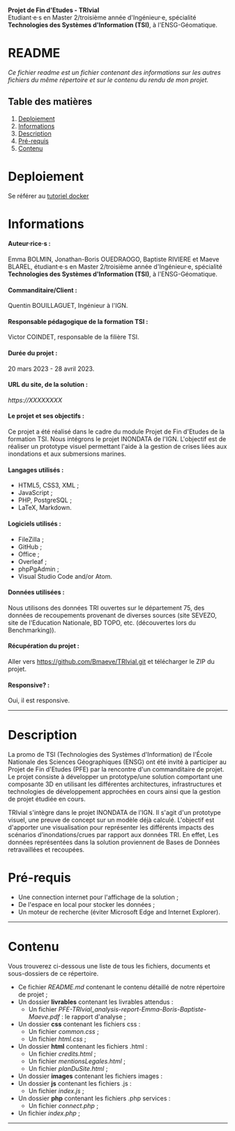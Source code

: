 **Projet de Fin d'Etudes - TRIvial**    
Etudiant·e·s en Master 2/troisième année d'Ingénieur·e, spécialité **Technologies des Systèmes d'Information (TSI)**, à l'ENSG-Géomatique.

README
=======

*Ce fichier readme est un fichier contenant des informations sur les autres fichiers du même répertoire et sur le contenu du rendu de mon projet.*

## Table des matières
1. [Deploiement](#Deploiement)
2. [Informations](#Informations)
3. [Description](#Description)
4. [Pré-requis](#Pré-requis)
5. [Contenu](#Contenu)

# Deploiement

Se référer au [tutoriel docker](https://github.com/Bmaeve/TRIvial/blob/dev/guide_docker.md)

# Informations
#### **Auteur·rice·s** :
Emma BOLMIN, Jonathan-Boris OUEDRAOGO, Baptiste RIVIERE et Maeve BLAREL, étudiant·e·s en Master 2/troisième année d'Ingénieur·e, spécialité **Technologies des Systèmes d'Information (TSI)**, à l'ENSG-Géomatique.
#### **Commanditaire/Client** :
Quentin BOUILLAGUET, Ingénieur à l'IGN.
#### **Responsable pédagogique de la formation TSI** :
Victor COINDET, responsable de la filière TSI.
#### **Durée du projet** :
20 mars 2023 - 28 avril 2023.
#### **URL du site, de la solution** :
*https://XXXXXXXX*
#### **Le projet et ses objectifs** :
Ce projet a été réalisé dans le cadre du module Projet de Fin d'Etudes de la formation TSI. Nous intégrons le projet INONDATA de l'IGN. L'objectif est de réaliser un prototype visuel permettant l'aide à la gestion de crises liées aux inondations et aux submersions marines.
#### **Langages utilisés** :
+ HTML5, CSS3, XML ;
+ JavaScript ;
+ PHP, PostgreSQL ;
+ LaTeX, Markdown.
#### **Logiciels utilisés** :
+ FileZilla ;
+ GitHub ;  
+ Office ;
+ Overleaf ;
+ phpPgAdmin ;
+ Visual Studio Code and/or Atom.
#### **Données utilisées** :
Nous utilisons des données TRI ouvertes sur le département 75, des données de recoupements provenant de diverses sources (site SEVEZO, site de l'Education Nationale, BD TOPO, etc. (découvertes lors du Benchmarking)).
#### **Récupération du projet** :
Aller vers https://github.com/Bmaeve/TRIvial.git et télécharger le ZIP du projet.
#### **Responsive?** :
Oui, il est responsive.
***

# Description
La promo de TSI (Technologies des Systèmes d'Information) de l'École Nationale des Sciences Géographiques (ENSG) ont été invité à participer au Projet de Fin d'Etudes (PFE) par la rencontre d'un commanditaire de projet. Le projet consiste à développer un prototype/une solution comportant une composante 3D en utilisant les différentes architectures, infrastructures et technologies de développement approchées en cours ainsi que la gestion de projet étudiée en cours.

TRIvial s'intègre dans le projet INONDATA de l'IGN. Il s'agit d'un prototype visuel, une preuve de concept sur un modèle déjà calculé. L'objectif est d'apporter une visualisation pour représenter les différents impacts des scénarios d’inondations/crues par rapport aux données TRI. En effet, Les données représentées dans la solution proviennent de Bases de Données retravaillées et recoupées.

# Pré-requis
+ Une connection internet pour l'affichage de la solution ;
+ De l'espace en local pour stocker les données ;
+ Un moteur de recherche (éviter Microsoft Edge and Internet Explorer).
***


# Contenu
Vous trouverez ci-dessous une liste de tous les fichiers, documents et sous-dossiers de ce répertoire.
+ Ce fichier *README.md* contenant le contenu détaillé de notre répertoire de projet ;
+ Un dossier **livrables** contenant les livrables attendus :
    + Un fichier *PFE-TRIvial_analysis-report-Emma-Boris-Baptiste-Maeve.pdf* : le rapport d'analyse ; 
+ Un dossier **css** contenant les fichiers css :
    + Un fichier *common.css* ;  
    + Un fichier *html.css* ;  
+ Un dossier **html** contenant les fichiers .html :
    + Un fichier *credits.html* ;  
    + Un fichier *mentionsLegales.html* ;  
    + Un fichier *planDuSite.html* ;    
+ Un dossier **images** contenant les fichiers images :
+ Un dossier **js** contenant les fichiers .js :
    + Un fichier *index.js* ;  
+ Un dossier **php** contenant les fichiers .php services :
    + Un fichier *connect.php* ;  
+ Un fichier *index.php* ;  
***






